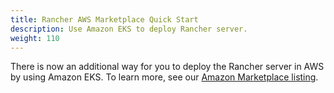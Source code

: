 ```yaml
---
title: Rancher AWS Marketplace Quick Start
description: Use Amazon EKS to deploy Rancher server.
weight: 110
---
```


There is now an additional way for you to deploy the Rancher server in AWS by using Amazon EKS. To learn more, see our [Amazon Marketplace listing](https://aws.amazon.com/marketplace/pp/prodview-2yzbnvagmi4as).